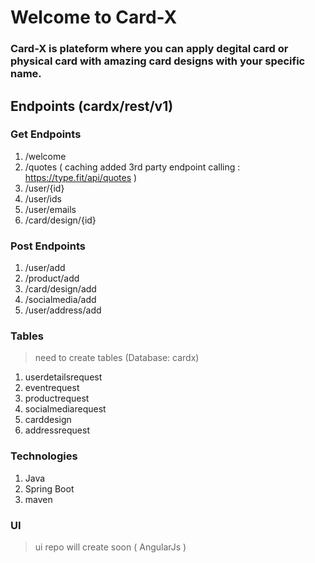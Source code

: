 # Welcome to Card-X

### Card-X is plateform where you can apply degital card or physical card with amazing card designs with your specific name.

## Endpoints (cardx/rest/v1)
### Get Endpoints
1. /welcome
2. /quotes ( caching added 3rd party endpoint calling : https://type.fit/api/quotes )
3. /user/{id}
4. /user/ids
5. /user/emails
6. /card/design/{id}

### Post Endpoints
1. /user/add
2. /product/add
3. /card/design/add
4. /socialmedia/add
5. /user/address/add

### Tables
> need to create tables (Database: cardx)
1. userdetailsrequest
2. eventrequest
3. productrequest
4. socialmediarequest
5. carddesign
6. addressrequest

### Technologies
1. Java
2. Spring Boot
3. maven

### UI
> ui repo will create soon ( AngularJs )
